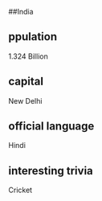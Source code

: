 ##India
## ppulation
1.324 Billion

## capital
New Delhi

 
## official language
Hindi

## interesting trivia
Cricket



